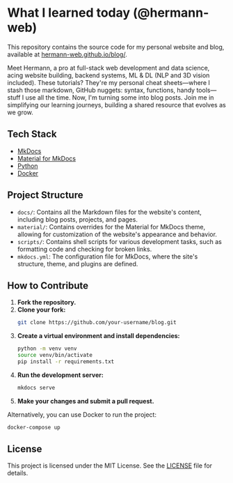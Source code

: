 # What I learned today (@hermann-web)

This repository contains the source code for my personal website and blog, available at [hermann-web.github.io/blog/](https://hermann-web.github.io/blog/).

Meet Hermann, a pro at full-stack web development and data science, acing website building, backend systems, ML & DL (NLP and 3D vision included). These tutorials? They're my personal cheat sheets—where I stash those markdown, GitHub nuggets: syntax, functions, handy tools—stuff I use all the time. Now, I'm turning some into blog posts. Join me in simplifying our learning journeys, building a shared resource that evolves as we grow.

## Tech Stack

*   [MkDocs](https://www.mkdocs.org/)
*   [Material for MkDocs](https://squidfunk.github.io/mkdocs-material/)
*   [Python](https://www.python.org/)
*   [Docker](https://www.docker.com/)

## Project Structure

*   `docs/`: Contains all the Markdown files for the website's content, including blog posts, projects, and pages.
*   `material/`: Contains overrides for the Material for MkDocs theme, allowing for customization of the website's appearance and behavior.
*   `scripts/`: Contains shell scripts for various development tasks, such as formatting code and checking for broken links.
*   `mkdocs.yml`: The configuration file for MkDocs, where the site's structure, theme, and plugins are defined.

## How to Contribute

1.  **Fork the repository.**
2.  **Clone your fork:**
    ```bash
    git clone https://github.com/your-username/blog.git
    ```
3.  **Create a virtual environment and install dependencies:**
    ```bash
    python -m venv venv
    source venv/bin/activate
    pip install -r requirements.txt
    ```
4.  **Run the development server:**
    ```bash
    mkdocs serve
    ```
5.  **Make your changes and submit a pull request.**

Alternatively, you can use Docker to run the project:

```bash
docker-compose up
```

## License

This project is licensed under the MIT License. See the [LICENSE](LICENSE) file for details.

